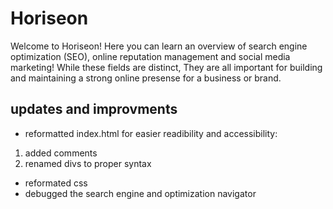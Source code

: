# Horiseon
Welcome to Horiseon! Here you can learn an overview of search engine optimization (SEO), online reputation management and social media marketing! While these fields are distinct, They are all important for building and maintaining a strong online presense for a business or brand.

## updates and improvments
- reformatted index.html for easier readibility and accessibility:
1. added comments 
2. renamed divs to proper syntax 
- reformated css 
- debugged the search engine and optimization navigator 


